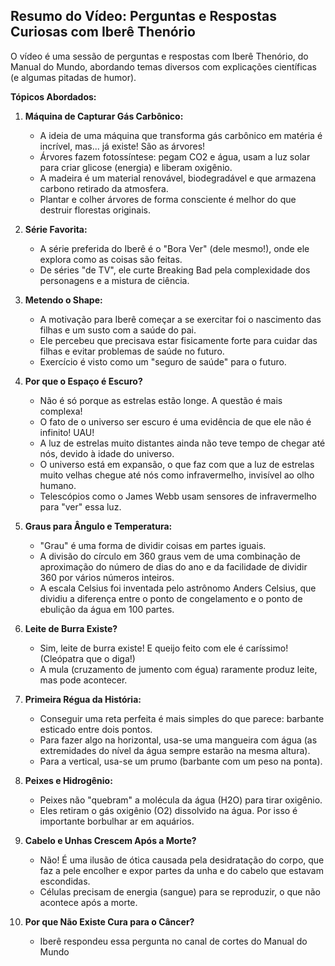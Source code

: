 ## Resumo do Vídeo: Perguntas e Respostas Curiosas com Iberê Thenório

O vídeo é uma sessão de perguntas e respostas com Iberê Thenório, do Manual do Mundo, abordando temas diversos com explicações científicas (e algumas pitadas de humor).

**Tópicos Abordados:**

1.  **Máquina de Capturar Gás Carbônico:**
    *   A ideia de uma máquina que transforma gás carbônico em matéria é incrível, mas... já existe! São as árvores!
    *   Árvores fazem fotossíntese: pegam CO2 e água, usam a luz solar para criar glicose (energia) e liberam oxigênio.
    *   A madeira é um material renovável, biodegradável e que armazena carbono retirado da atmosfera.
    *   Plantar e colher árvores de forma consciente é melhor do que destruir florestas originais.

2.  **Série Favorita:**
    *   A série preferida do Iberê é o "Bora Ver" (dele mesmo!), onde ele explora como as coisas são feitas.
    *   De séries "de TV", ele curte Breaking Bad pela complexidade dos personagens e a mistura de ciência.

3.  **Metendo o Shape:**
    *   A motivação para Iberê começar a se exercitar foi o nascimento das filhas e um susto com a saúde do pai.
    *   Ele percebeu que precisava estar fisicamente forte para cuidar das filhas e evitar problemas de saúde no futuro.
    *   Exercício é visto como um "seguro de saúde" para o futuro.

4.  **Por que o Espaço é Escuro?**
    *   Não é só porque as estrelas estão longe. A questão é mais complexa!
    *   O fato de o universo ser escuro é uma evidência de que ele não é infinito! UAU!
    *   A luz de estrelas muito distantes ainda não teve tempo de chegar até nós, devido à idade do universo.
    *   O universo está em expansão, o que faz com que a luz de estrelas muito velhas chegue até nós como infravermelho, invisível ao olho humano.
    *   Telescópios como o James Webb usam sensores de infravermelho para "ver" essa luz.

5.  **Graus para Ângulo e Temperatura:**
    *   "Grau" é uma forma de dividir coisas em partes iguais.
    *   A divisão do círculo em 360 graus vem de uma combinação de aproximação do número de dias do ano e da facilidade de dividir 360 por vários números inteiros.
    *   A escala Celsius foi inventada pelo astrônomo Anders Celsius, que dividiu a diferença entre o ponto de congelamento e o ponto de ebulição da água em 100 partes.

6.  **Leite de Burra Existe?**
    *   Sim, leite de burra existe! E queijo feito com ele é caríssimo! (Cleópatra que o diga!)
    *   A mula (cruzamento de jumento com égua) raramente produz leite, mas pode acontecer.

7.  **Primeira Régua da História:**
    *   Conseguir uma reta perfeita é mais simples do que parece: barbante esticado entre dois pontos.
    *   Para fazer algo na horizontal, usa-se uma mangueira com água (as extremidades do nível da água sempre estarão na mesma altura).
    *   Para a vertical, usa-se um prumo (barbante com um peso na ponta).

8.  **Peixes e Hidrogênio:**
    *   Peixes não "quebram" a molécula da água (H2O) para tirar oxigênio.
    *   Eles retiram o gás oxigênio (O2) dissolvido na água. Por isso é importante borbulhar ar em aquários.

9.  **Cabelo e Unhas Crescem Após a Morte?**
    *   Não! É uma ilusão de ótica causada pela desidratação do corpo, que faz a pele encolher e expor partes da unha e do cabelo que estavam escondidas.
    *   Células precisam de energia (sangue) para se reproduzir, o que não acontece após a morte.

10. **Por que Não Existe Cura para o Câncer?**
    * Iberê respondeu essa pergunta no canal de cortes do Manual do Mundo
